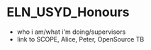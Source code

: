 # ELN_USYD_Honours

- who i am/what i'm doing/supervisors
- link to SCOPE, Alice, Peter, OpenSource TB 
